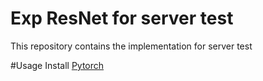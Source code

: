 # Exp ResNet for server test
This repository contains the implementation for server test

#Usage
Install [Pytorch](https://pytorch.org/)
